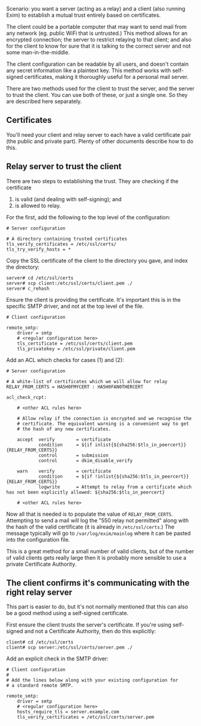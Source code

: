 Scenario: you want a server (acting as a relay) and a client (also running Exim) to establish a mutual trust entirely based on certificates.

The client could be a portable computer that may want to send mail from any network (eg. public WiFi that is untrusted.) This method allows for an encrypted connection; the server to restrict relaying to that client; and also for the client to know for sure that it is talking to the correct server and not some man-in-the-middle.

The client configuration can be readable by all users, and doesn't contain any secret information like a plaintext key. This method works with self-signed certificates, making it thoroughly useful for a personal mail server.

There are two methods used for the client to trust the server, and the server to trust the client. You can use both of these, or just a single one. So they are described here separately.

## Certificates

You'll need your client and relay server to each have a valid certificate pair (the public and private part). Plenty of other documents describe how to do this.

## Relay server to trust the client

There are two steps to establishing the trust. They are checking if the certificate

1. is valid (and dealing with self-signing); and
2. is allowed to relay.

For the first, add the following to the top level of the configuration:

    # Server configuration
    
    # A directory containing trusted certificates
    tls_verify_certificates = /etc/ssl/certs/
    tls_try_verify_hosts = *

Copy the SSL certificate of the client to the directory you gave, and index the directory:

    server# cd /etc/ssl/certs
    server# scp client:/etc/ssl/certs/client.pem ./
    server# c_rehash

Ensure the client is providing the certificate. It's important this is in the specific SMTP driver, and not at the top level of the file.

    # Client configuration
    
    remote_smtp:
        driver = smtp
        # <regular configuration here>
        tls_certificate = /etc/ssl/certs/client.pem
        tls_privatekey = /etc/ssl/private/client.pem

Add an ACL which checks for cases (1) and (2):

    # Server configuration

    # A white-list of certificates which we will allow for relay
    RELAY_FROM_CERTS = HA5H0FMYCERT : HA5H0FAN0THERCERT
    
    acl_check_rcpt:

        # <other ACL rules here>

        # Allow relay if the connection is encrypted and we recognise the
        # certificate. The equivalent warning is a convenient way to get
        # the hash of any new certificates.

        accept  verify        = certificate
                condition     = ${if inlist{${sha256:$tls_in_peercert}}{RELAY_FROM_CERTS}}
                control       = submission
                control       = dkim_disable_verify

        warn    verify        = certificate
                condition     = ${if !inlist{${sha256:$tls_in_peercert}}{RELAY_FROM_CERTS}}
                logwrite      = Attempt to relay from a certificate which has not been explicitly allowed: ${sha256:$tls_in_peercert}

        # <other ACL rules here>

Now all that is needed is to populate the value of `RELAY_FROM_CERTS`. Attempting to send a mail will log the "550 relay not permitted" along with the hash of the valid certificate (it is already in `/etc/ssl/certs`.) The message typically will go to `/var/log/exim/mainlog` where it can be pasted into the configuration file.

This is a great method for a small number of valid clients, but of the number of valid clients gets really large then it is probably more sensible to use a private Certificate Authority.

## The client confirms it's communicating with the right relay server

This part is easier to do, but it's not normally mentioned that this can also be a good method using a self-signed certificate.

First ensure the client trusts the server's certificate. If you're using self-signed and not a Certificate Authority, then do this explicitly:

    client# cd /etc/ssl/certs
    client# scp server:/etc/ssl/certs/server.pem ./

Add an explicit check in the SMTP driver:

    # Client configuration
    #
    # Add the lines below along with your existing configuration for
    # a standard remote SMTP.

    remote_smtp:
        driver = smtp
        # <regular configuration here>
        hosts_require_tls = server.example.com
        tls_verify_certificates = /etc/ssl/certs/server.pem
